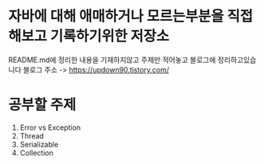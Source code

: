 # 자바에 대해 애매하거나 모르는부분을 직접 해보고 기록하기위한 저장소
README.md에 정리한 내용을 기재하지않고 주제만 적어놓고 블로그에 정리하고있습니다
블로그 주소 -> https://updown90.tistory.com/

# 공부할 주제
  1. Error vs Exception
  2. Thread
  3. Serializable
  4. Collection
